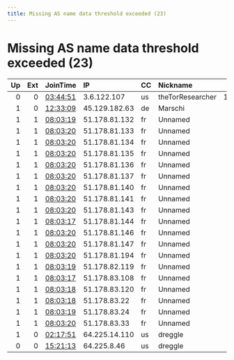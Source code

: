 ```yaml
---
title: Missing AS name data threshold exceeded (23)
---
```


# Missing AS name data threshold exceeded (23)

|   Up |   Ext | JoinTime                                                                                            | IP            | CC   | Nickname         |   ORp |   Dirp | Version   | Contact                     | OS    |   eFamMembers |
|-----:|------:|:----------------------------------------------------------------------------------------------------|:--------------|:-----|:-----------------|------:|-------:|:----------|:----------------------------|:------|--------------:|
|    0 |     0 | [03:44:51](https://metrics.torproject.org/rs.html#details/87F590EAFE6078821EAB6329BDA2B8AEC910E9BE) | 3.6.122.107   | us   | theTorResearcher | 18696 |      0 | 0.4.2.7   | thehiddenagent@myservice.   | Linux |             1 |
|    1 |     0 | [12:33:09](https://metrics.torproject.org/rs.html#details/D64D25D465B9D145320E5A4A32BB45B53BFDA06F) | 45.129.182.63 | de   | Marschi          |  9001 |   9030 | 0.4.3.6   | None                        | Linux |             1 |
|    1 |     1 | [08:03:19](https://metrics.torproject.org/rs.html#details/35C6E8B406B14E49A25A7235D6530674108D61FA) | 51.178.81.132 | fr   | Unnamed          |   443 |      0 | 0.4.3.6   | hgonxhe51@gmail.com         | Linux |            30 |
|    1 |     1 | [08:03:20](https://metrics.torproject.org/rs.html#details/0312F3CCEC836350FE5B78D7EFD8AFFF59F44C30) | 51.178.81.133 | fr   | Unnamed          |   443 |      0 | 0.4.3.6   | hgonxhe51@gmail.com         | Linux |            30 |
|    1 |     1 | [08:03:20](https://metrics.torproject.org/rs.html#details/1A882CA682DED8F667D6AA5B744D268104D41CD5) | 51.178.81.134 | fr   | Unnamed          |   443 |      0 | 0.4.3.6   | hgonxhe51@gmail.com         | Linux |            30 |
|    1 |     1 | [08:03:20](https://metrics.torproject.org/rs.html#details/26BD25EF434E869DB33516CE7767747D23CF3590) | 51.178.81.135 | fr   | Unnamed          |   443 |      0 | 0.4.3.6   | hgonxhe51@gmail.com         | Linux |            30 |
|    1 |     1 | [08:03:20](https://metrics.torproject.org/rs.html#details/81A7C67804F44EBEF23A04983C3E494FA3396174) | 51.178.81.136 | fr   | Unnamed          |   443 |      0 | 0.4.3.6   | hgonxhe51@gmail.com         | Linux |            30 |
|    1 |     1 | [08:03:20](https://metrics.torproject.org/rs.html#details/7B31DD8527F424088E8CBBAAE6AB83BFC568C2E6) | 51.178.81.137 | fr   | Unnamed          |   443 |      0 | 0.4.3.6   | hgonxhe51@gmail.com         | Linux |            30 |
|    1 |     1 | [08:03:20](https://metrics.torproject.org/rs.html#details/F86A29330A705B0279EA3577784018AB0E18D5AF) | 51.178.81.140 | fr   | Unnamed          |   443 |      0 | 0.4.3.6   | hgonxhe51@gmail.com         | Linux |            30 |
|    1 |     1 | [08:03:20](https://metrics.torproject.org/rs.html#details/89F6F3B04B6971574E89737047DCB8BB74CB71FD) | 51.178.81.141 | fr   | Unnamed          |   443 |      0 | 0.4.3.6   | hgonxhe51@gmail.com         | Linux |            30 |
|    1 |     1 | [08:03:20](https://metrics.torproject.org/rs.html#details/CC643E093121F21BABF6F94C7A5FBD5064A2A45C) | 51.178.81.143 | fr   | Unnamed          |   443 |      0 | 0.4.3.6   | hgonxhe51@gmail.com         | Linux |            30 |
|    1 |     1 | [08:03:17](https://metrics.torproject.org/rs.html#details/66842EDB888DCB7E445BEB33C699AAA90DACECAB) | 51.178.81.144 | fr   | Unnamed          |   443 |      0 | 0.4.3.6   | hgonxhe51@gmail.com         | Linux |            30 |
|    1 |     1 | [08:03:20](https://metrics.torproject.org/rs.html#details/ADDEFF6784CE2F6BB5B53384667B077AD9DAEB34) | 51.178.81.146 | fr   | Unnamed          |   443 |      0 | 0.4.3.6   | hgonxhe51@gmail.com         | Linux |            30 |
|    1 |     1 | [08:03:20](https://metrics.torproject.org/rs.html#details/BBF8FE0EEA6CF76A8461F6467F5D56C969A1A40E) | 51.178.81.147 | fr   | Unnamed          |   443 |      0 | 0.4.3.6   | hgonxhe51@gmail.com         | Linux |            30 |
|    1 |     1 | [08:03:20](https://metrics.torproject.org/rs.html#details/157E7B94F1F908F9CDE33F083E8F089CA8AD19E9) | 51.178.81.194 | fr   | Unnamed          |   443 |      0 | 0.4.3.6   | hgonxhe51@gmail.com         | Linux |            30 |
|    1 |     1 | [08:03:19](https://metrics.torproject.org/rs.html#details/01660CC01144ADC7689441F6FEA6EAFC784CF514) | 51.178.82.119 | fr   | Unnamed          |   443 |      0 | 0.4.3.6   | hgonxhe51@gmail.com         | Linux |            30 |
|    1 |     1 | [08:03:17](https://metrics.torproject.org/rs.html#details/71155FA59038587327C37A11DA6B7204E09A78C2) | 51.178.83.108 | fr   | Unnamed          |   443 |      0 | 0.4.3.6   | hgonxhe51@gmail.com         | Linux |            30 |
|    1 |     1 | [08:03:18](https://metrics.torproject.org/rs.html#details/8DE5DB687F0049631881827DF7A2935BE5FC2CBC) | 51.178.83.120 | fr   | Unnamed          |   443 |      0 | 0.4.3.6   | hgonxhe51@gmail.com         | Linux |            30 |
|    1 |     1 | [08:03:18](https://metrics.torproject.org/rs.html#details/F3CFC621FEB3E8DE93319C2A8D4EBF0A3D2692FD) | 51.178.83.22  | fr   | Unnamed          |   443 |      0 | 0.4.3.6   | hgonxhe51@gmail.com         | Linux |            30 |
|    1 |     1 | [08:03:19](https://metrics.torproject.org/rs.html#details/82D561E064237EE8DDE0FF229F3C18ECEA95225F) | 51.178.83.24  | fr   | Unnamed          |   443 |      0 | 0.4.3.6   | hgonxhe51@gmail.com         | Linux |            30 |
|    1 |     1 | [08:03:20](https://metrics.torproject.org/rs.html#details/CDBB46D0B3C8CBA29C688EA6574314C72C4DF163) | 51.178.83.33  | fr   | Unnamed          |   443 |      0 | 0.4.3.6   | hgonxhe51@gmail.com         | Linux |            30 |
|    1 |     0 | [02:17:51](https://metrics.torproject.org/rs.html#details/BE91AA87610DF96D706D3230EF549E33B65C2115) | 64.225.14.110 | us   | dreggle          |   443 |     80 | 0.4.3.6   | Joe Rutkowski &lt;J O E p l | Linux |             1 |
|    0 |     0 | [15:21:13](https://metrics.torproject.org/rs.html#details/2414791530AD82C6DFCF0B2ED8E9628AF7B4E6C8) | 64.225.8.46   | us   | dreggle          |   443 |      0 | 0.4.3.6   | Joe Rutkowski &lt;J O E p l | Linux |             1 |
